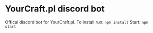 # YourCraft.pl discord bot
Offical discord bot for YourCraft.pl.
To install run:
`npm install`
Start:
`npm start`
